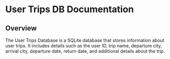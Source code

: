 # User Trips DB Documentation

## Overview

The User Trips Database is a SQLite database that stores information about user trips. It includes details such as the user ID, trip name, departure city, arrival city, departure date, return date, and additional details about the trip.
